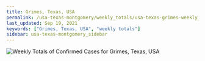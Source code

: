 ```yaml
---
title: Grimes, Texas, USA
permalink: /usa-texas-montgomery/weekly_totals/usa-texas-grimes-weekly_totals.html
last_updated: Sep 19, 2021
keywords: ["Grimes, Texas, USA", "weekly totals"]
sidebar: usa-texas-montgomery_sidebar
---
```


![Weekly Totals of Confirmed Cases for Grimes, Texas, USA](/covid_tracker/images/graphs/usa-texas-grimes-weekly_totals_graph.png)
